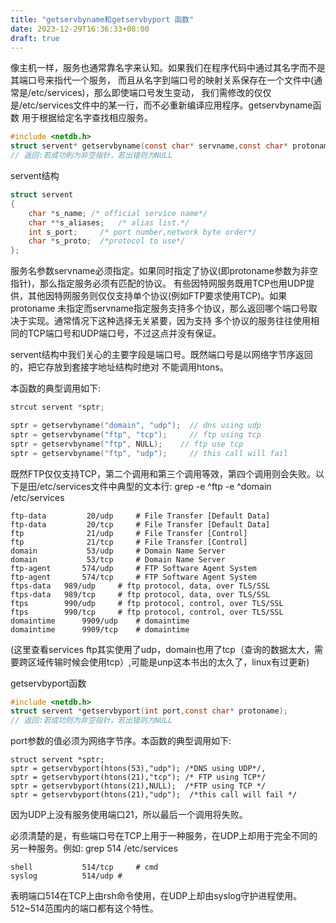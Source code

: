 ```yaml
---
title: "getservbyname和getservbyport 函数"
date: 2023-12-29T16:36:33+08:00
draft: true
---
```


像主机一样，服务也通常靠名字来认知。如果我们在程序代码中通过其名字而不是其端口号来指代一个服务，
而且从名字到端口号的映射关系保存在一个文件中(通常是/etc/services)，那么即使端口号发生变动，
我们需修改的仅仅是/etc/services文件中的某一行，而不必重新编译应用程序。getservbyname函数
用于根据给定名字查找相应服务。

```c
#include <netdb.h>
struct servent* getservbyname(const char* servname,const char* protoname);
// 返回:若成功則为非空指针，若出错则为NULL
```

servent结构
```c
struct servent
{
    char *s_name; /* official service name*/
    char **s_aliases;   /* alias list.*/
    int s_port;     /* port number,network byte order*/
    char *s_proto;  /*protocol to use*/
};
```
服务名参数servname必须指定。如果同时指定了协议(即protoname参数为非空指针)，那么指定服务必须有匹配的协议。
有些因特网服务既用TCP也用UDP提供，其他因特网服务则仅仅支持单个协议(例如FTP要求使用TCP)。如果protoname
未指定而servname指定服务支持多个协议，那么返回哪个端口号取决于实现。通常情况下这种选择无关紧要，因为支持
多个协议的服务往往使用相同的TCP端口号和UDP端口号，不过这点并没有保证。

servent结构中我们关心的主要字段是端口号。既然端口号是以网络字节序返回的，把它存放到套接字地址结构时绝对
不能调用htons。

本函数的典型调用如下:
```c
strcut servent *sptr;

sptr = getservbyname("domain", "udp");  // dns using udp
sptr = getservbyname("ftp", "tcp");     // ftp using tcp
sptr = getservbyname("ftp", NULL);    // ftp use tcp
sptr = getservbyname("ftp", "udp");     // this call will fail 
```
既然FTP仅仅支持TCP，第二个调用和第三个调用等效，第四个调用则会失败。以下是田/etc/services文件中典型的文本行:
grep -e ^ftp -e ^domain /etc/services
```input
ftp-data         20/udp     # File Transfer [Default Data]
ftp-data         20/tcp     # File Transfer [Default Data]
ftp              21/udp     # File Transfer [Control]
ftp              21/tcp     # File Transfer [Control]
domain           53/udp     # Domain Name Server
domain           53/tcp     # Domain Name Server
ftp-agent       574/udp     # FTP Software Agent System
ftp-agent       574/tcp     # FTP Software Agent System
ftps-data	989/udp     # ftp protocol, data, over TLS/SSL
ftps-data	989/tcp     # ftp protocol, data, over TLS/SSL
ftps		990/udp     # ftp protocol, control, over TLS/SSL
ftps		990/tcp     # ftp protocol, control, over TLS/SSL
domaintime      9909/udp    # domaintime
domaintime      9909/tcp    # domaintime
```

(这里查看services ftp其实使用了udp，domain也用了tcp（查询的数据太大，需要跨区域传输时候会使用tcp）,可能是unp这本书出的太久了，linux有过更新)

getservbyport函数
```c
#include <netdb.h>
struct servent *getservbyport(int port,const char* protoname);
// 返回:若成功则为非空指针，若出错则为NULL
```
port参数的值必须为网络字节序。本函数的典型调用如下:
```
struct servent *sptr;
sptr = getservbyport(htons(53),"udp"); /*DNS using UDP*/,
sptr = getservbyport(htons(21),"tcp"); /* FTP using TCP*/
sptr = getservbyport(htons(21),NULL);  /*FTP using TCP */
sptr = getservbyport(htons(21),"udp");  /*this call will fail */
```

因为UDP上没有服务使用端口21，所以最后一个调用将失败。

必须清楚的是，有些端口号在TCP上用于一种服务，在UDP上却用于完全不同的另一种服务。例如:
grep 514 /etc/services
```
shell           514/tcp     # cmd
syslog          514/udp #
```
表明端口514在TCP上由rsh命令使用，在UDP上却由syslog守护进程使用。512~514范围内的端口都有这个特性。






